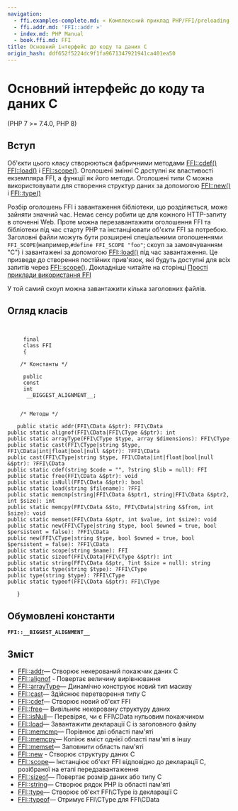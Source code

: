 ```yaml
---
navigation:
  - ffi.examples-complete.md: « Комплексний приклад PHP/FFI/preloading
  - ffi.addr.md: 'FFI::addr »'
  - index.md: PHP Manual
  - book.ffi.md: FFI
title: Основний інтерфейс до коду та даних C
origin_hash: ddf652f5224dc9f1fa9671347921941ca401ea50
---
```

# Основний інтерфейс до коду та даних C

(PHP 7 >= 7.4.0, PHP 8)

## Вступ

Об'єкти цього класу створюються фабричними методами [FFI::cdef()](ffi.cdef.md) [FFI::load()](ffi.load.md) і [FFI::scope()](ffi.scope.md). Оголошені змінні C доступні як властивості екземпляра FFI, а функції як його методи. Оголошені типи C можна використовувати для створення структур даних за допомогою [FFI::new()](ffi.new.md) і [FFI::type()](ffi.type.md)

Розбір оголошень FFI і завантаження бібліотеки, що розділяється, може зайняти значний час. Немає сенсу робити це для кожного HTTP-запиту в оточенні Web. Проте можна перезавантажити оголошення FFI та бібліотеки під час старту PHP та інстанціювати об'єкти FFI за потребою. Заголовні файли можуть бути розширені спеціальними оголошеннями `FFI_SCOPE`(например,`#define FFI_SCOPE "foo"`; скоуп за замовчуванням "C") і завантажені за допомогою [FFI::load()](ffi.load.md) під час завантаження. Це призведе до створення постійних прив'язок, які будуть доступні для всіх запитів через [FFI::scope()](ffi.scope.md). Докладніше читайте на сторінці [Прості приклади використання FFI](ffi.examples-complete.md)

У той самий скоуп можна завантажити кілька заголовних файлів.

## Огляд класів

```classsynopsis

    
     final
     class FFI
     {

    /* Константы */
    
     public
     const
     int
      __BIGGEST_ALIGNMENT__;


    /* Методы */
    
   public static addr(FFI\CData &$ptr): FFI\CData
public static alignof(FFI\CData|FFI\CType &$ptr): int
public static arrayType(FFI\CType $type, array $dimensions): FFI\CType
public static cast(FFI\CType|string $type, FFI\CData|int|float|bool|null &$ptr): ?FFI\CData
public cast(FFI\CType|string $type, FFI\CData|int|float|bool|null &$ptr): ?FFI\CData
public static cdef(string $code = "", ?string $lib = null): FFI
public static free(FFI\CData &$ptr): void
public static isNull(FFI\CData &$ptr): bool
public static load(string $filename): ?FFI
public static memcmp(string|FFI\CData &$ptr1, string|FFI\CData &$ptr2, int $size): int
public static memcpy(FFI\CData &$to, FFI\CData|string &$from, int $size): void
public static memset(FFI\CData &$ptr, int $value, int $size): void
public static new(FFI\CType|string $type, bool $owned = true, bool $persistent = false): ?FFI\CData
public new(FFI\CType|string $type, bool $owned = true, bool $persistent = false): ?FFI\CData
public static scope(string $name): FFI
public static sizeof(FFI\CData|FFI\CType &$ptr): int
public static string(FFI\CData &$ptr, ?int $size = null): string
public static type(string $type): ?FFI\CType
public type(string $type): ?FFI\CType
public static typeof(FFI\CData &$ptr): FFI\CType

   }
```

## Обумовлені константи

**`FFI::__BIGGEST_ALIGNMENT__`**

## Зміст

-   [FFI::addr](ffi.addr.md)— Створює некерований покажчик даних C
-   [FFI::alignof](ffi.alignof.md) \- Повертає величину вирівнювання
-   [FFI::arrayType](ffi.arraytype.md)— Динамічно конструює новий тип масиву
-   [FFI::cast](ffi.cast.md)— Здійснює перетворення типу C
-   [FFI::cdef](ffi.cdef.md)— Створює новий об'єкт FFI
-   [FFI::free](ffi.free.md)— Вивільняє некеровану структуру даних
-   [FFI::isNull](ffi.isnull.md)— Перевіряє, чи є FFI\\CData нульовим покажчиком
-   [FFI::load](ffi.load.md)— Завантажити декларації C із заголовного файлу
-   [FFI::memcmp](ffi.memcmp.md)— Порівнює дві області пам'яті
-   [FFI::memcpy](ffi.memcpy.md)— Копіює вміст однієї області пам'яті в іншу
-   [FFI::memset](ffi.memset.md)— Заповнити область пам'яті
-   [FFI::new](ffi.new.md) \- Створює структуру даних C
-   [FFI::scope](ffi.scope.md)— Інстанціює об'єкт FFI відповідно до декларації С, розібраної на етапі передзавантаження
-   [FFI::sizeof](ffi.sizeof.md)— Повертає розмір даних або типу C
-   [FFI::string](ffi.string.md)— Створює рядок PHP із області пам'яті
-   [FFI::type](ffi.type.md)— Створює об'єкт FFI\\CType із декларації С
-   [FFI::typeof](ffi.typeof.md)— Отримує FFI\\CType для FFI\\CData
